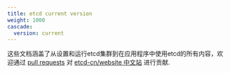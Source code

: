 ```yaml
---
title: etcd current version
weight: 1000
cascade:
  version: current
---
```

这些文档涵盖了从设置和运行etcd集群到在应用程序中使用etcd的所有内容，欢迎通过 [pull requests](https://help.github.com/en/articles/about-pull-requests) 对 [etcd-cn/website 中文站](https://github.com/Demogorgon314/website) 进行贡献.
